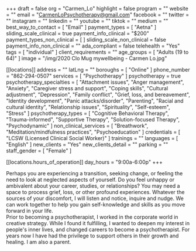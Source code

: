 +++
draft = false
org = "Carmen_Lo"
highlight = false
program = ""
website = ""
email = "CarmenLoPsychotherapy@gmail.com"
facebook = ""
twitter = ""
instagram = ""
linkedin = ""
youtube = ""
tiktok = ""
medium = ""
best_way_to_contact = [ "Email" ]
payment_types = [ "Aetna" ]
sliding_scale_clinical = true
payment_info_clinical = "$200"
payment_types_non_clinical = [ ]
sliding_scale_non_clinical = false
payment_info_non_clinical = ""
ada_compliant = false
telehealth = "Yes"
tags = [ "individual" ]
client_requirements = ""
age_groups = [ "Adults (19 to 64)" ]
image = "/img/2020 Clo Mug mywellbeing - Carmen Lo.jpg"

[[locations]]
address = ""
latLng = ""
boroughs = [ "Online" ]
phone_number = "862-294-0507"
services = [ "Psychotherapy" ]
psychotherapy = true
psychotherapy_specialties = [
  "Attachment issues",
  "Anger management",
  "Anxiety",
  "Caregiver stress and support",
  "Coping skills",
  "Cultural adjustment",
  "Depression",
  "Family conflict",
  "Grief, loss, and bereavement",
  "Identity development",
  "Panic attacks/disorder",
  "Parenting",
  "Racial and cultural identity",
  "Relationship issues",
  "Spirituality",
  "Self-esteem",
  "Stress"
]
psychotherapy_types = [
  "Cognitive Behavioral Therapy",
  "Trauma-informed",
  "Supportive Therapy",
  "Solution-focused Therapy",
  "Psychodynamic"
]
non_clinical_services = [
  "Breathwork",
  "Meditation/mindfulness practices",
  "Psychoeducation"
]
credentials = [ "LCSW (Licensed Clinical Social Worker)" ]
trainings = ""
languages = [ "English" ]
new_clients = "Yes"
new_clients_detail = ""
parking = ""
staff_gender = [ "Female" ]

  [[locations.hours_of_operation]]
  day_hours = "9:00a-6:00p"
+++


Perhaps you are experiencing a transition, seeking change, or feeling the need to look at neglected aspects of yourself. Do you feel unhappy or ambivalent about your career, studies, or relationships? You may need a space to process grief, loss, or other profound experiences. Whatever the sources of your discomfort, I will listen and notice, inquire and nudge. We can work together to help you gain self-knowledge and skills as you move forward in your life. <br>
Prior to becoming a psychotherapist, I worked in the corporate world in creative strategy. While I found it fulfilling, I wanted to deepen my interest in people's inner lives, and changed careers to become a psychotherapist. For years now I have had the privilege to support others in their growth and healing. I am also a parent.

